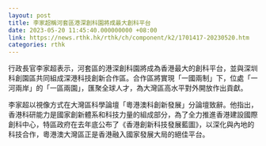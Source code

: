 ```yaml
---
layout: post
title: 李家超稱河套區港深創科園將成最大創科平台
date: 2023-05-20 11:45:40.000000000 +08:00
link: https://news.rthk.hk/rthk/ch/component/k2/1701417-20230520.htm
categories: rthk
---
```


行政長官李家超表示，河套區的港深創科園將成為香港最大的創科平台，並與深圳科創園區共同組成深港科技創新合作區。合作區將實現「一國兩制」下，位處「一河兩岸」的「一區兩園」，匯聚全球人才，為大灣區高水平對外開放作出貢獻。

李家超以視像方式在大灣區科學論壇「粵港澳科創新發展」分論壇致辭。他指出，香港科研能力是國家創新體系和科技力量的組成部分，為了全力推進香港建設國際創科中心，特區政府在去年底公布了《香港創新科技發展藍圖》，以深化與內地的科技合作，粵港澳大灣區正是香港融入國家發展大局的絕佳平台。
